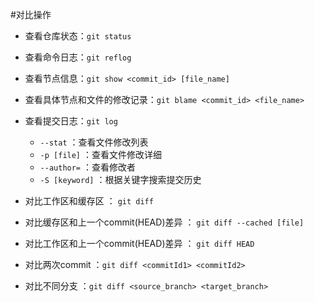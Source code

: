 #对比操作


- 查看仓库状态：`git status`
- 查看命令日志：`git reflog`
- 查看节点信息：`git show <commit_id> [file_name]`
- 查看具体节点和文件的修改记录：`git blame <commit_id> <file_name>`

- 查看提交日志：`git log`
    + `--stat`          ：查看文件修改列表
    + `-p [file]`       ：查看文件修改详细
    + `--author=`       ：查看修改者
    +  `-S [keyword]`   ：根据关键字搜索提交历史

- 对比工作区和缓存区                   ： `git diff`
- 对比缓存区和上一个commit(HEAD)差异   ： `git diff --cached [file]`
- 对比工作区和上一个commit(HEAD)差异   ： `git diff HEAD`
- 对比两次commit                      ：`git diff <commitId1> <commitId2>`
- 对比不同分支                        ：`git diff <source_branch> <target_branch>`
